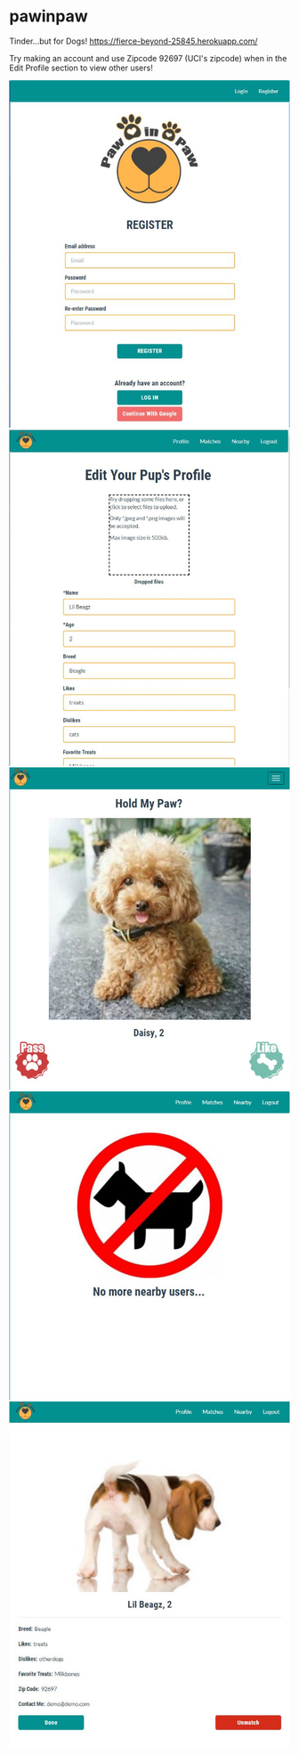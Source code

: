 # pawinpaw
Tinder...but for Dogs!
https://fierce-beyond-25845.herokuapp.com/

Try making an account and use Zipcode 92697 (UCI's zipcode) when in the Edit Profile section to view other users!

![Register Display](https://github.com/khwilson27/pawinpaw/blob/master/public/img/demo/register.JPG)
![Profile Display](https://github.com/khwilson27/pawinpaw/blob/master/public/img/demo/profile.JPG)
![Nearby Display](https://github.com/khwilson27/pawinpaw/blob/master/public/img/demo/nearby.JPG)
![Nearby None Display](https://github.com/khwilson27/pawinpaw/blob/master/public/img/demo/nearby2.JPG)
![Matches Display](https://github.com/khwilson27/pawinpaw/blob/master/public/img/demo/match.JPG)

